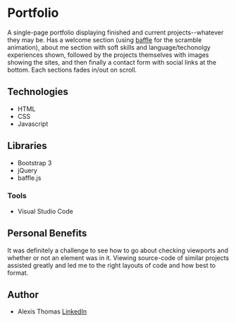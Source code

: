 # Portfolio
A single-page portfolio displaying finished and current projects--whatever they may be. Has a welcome section (using [baffle](https://camwiegert.github.io/baffle/) for the scramble animation), about me section with soft skills and language/techonolgy experiences shown, followed by the projects themselves with images showing the sites, and then finally a contact form with social links at the bottom. Each sections fades in/out on scroll.

## Technologies
- HTML
- CSS
- Javascript

## Libraries
- Bootstrap 3
- jQuery
- baffle.js

### Tools
- Visual Studio Code

## Personal Benefits
It was definitely a challenge to see how to go about checking viewports and whether or not an element was in it. Viewing source-code of similar projects assisted greatly and led me to the right layouts of code and how best to format.

## Author
- Alexis Thomas [LinkedIn](https://www.linkedin.com/in/alexishthomas/)